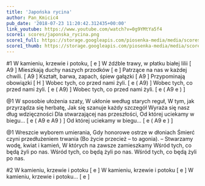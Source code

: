```yaml
---
title: 'Japońska rycina'
author: Pan_Kmicic4
pub_date: '2018-07-23 11:20:42.312435+00:00'
link_youtube: https://www.youtube.com/watch?v=0g9YMtYa5f4
score1: scores/japonska_rycina.png
score1_full: https://storage.googleapis.com/piosenka-media/media/scores/japonska_rycina.png
score1_thumb: https://storage.googleapis.com/piosenka-media/media/scores/japonska_rycina.png.180x0_q85_upscale.png
---
```


#1
W kamieniu, krzewie i potoku, [ e ]
W źdźble trawy, w płatku białej lilii [ A9 ]
Mieszkają duchy naszych przodków [ e ]
Patrzące na nas w każdej chwili. [ A9 ]
Kształt, barwa, zapach, śpiew gałązki [ A9 ]
Przypominają obowiązki [ H ]
Wobec tych, co przed nami żyli. [ e ( A9) ]
Wobec tych, co przed nami żyli. [ e ( A9) ]
Wobec tych, co przed nami żyli. [ e ( A9 e ) ]

@1
W sposobie ułożenia szaty,
W ukłonie według starych reguł,
W tym, jak przyrządza się herbatę,
Jak się szanuje każdy szczegół
Wyraża się nasz dług wdzięczności
Dla stwarzającej nas przeszłości,
Od której uciekamy w biegu… [ e ( A9 e A9 ) ]
Od której uciekamy w biegu… [ e ( A9 e ) ]

@1
Wreszcie wyborem umierania,
Gdy honorowe ostrze w dłoniach
Śmierć czyni przedłużeniem trwania
(Bo życie przecież – to agonia).
– Stwarzamy wodę, kwiat i kamień,
W których na zawsze zamieszkamy
Wśród tych, co będą żyli po nas.
Wśród tych, co będą żyli po nas.
Wśród tych, co będą żyli po nas.

#2
W kamieniu, krzewie i potoku [ e ]
W kamieniu, krzewie i potoku [ e ]
W kamieniu, krzewie i potoku... [ e ]